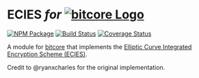 # ECIES _for_ [![bitcore Logo](http://bitpay.github.io/bitcore/images/bitcore-logo-with-ball.svg)][bitcore]

[![NPM Package](https://img.shields.io/npm/v/bitcore.svg?style=flat-square)](https://www.npmjs.org/package/bitcore)
[![Build Status](https://img.shields.io/travis/bitpay/bitcore-ecies.svg?branch=master&style=flat-square)](https://travis-ci.org/bitpay/bitcore-ecies)
[![Coverage Status](https://img.shields.io/coveralls/bitpay/bitcore-ecies.svg?style=flat-square)](https://coveralls.io/r/bitpay/bitcore-ecies)

A module for [bitcore][bitcore] that implements the [Elliptic Curve Integrated Encryption Scheme (ECIES)][ECIES].

Credit to @ryanxcharles for the original implementation.

[bitcore]: http://github.com/bitpay/bitcore-ecies
[ECIES]: http://en.wikipedia.org/wiki/Integrated_Encryption_Scheme
